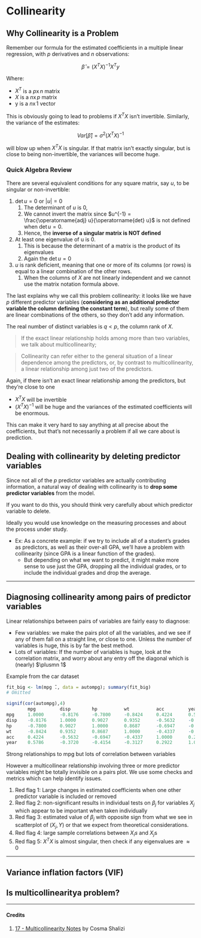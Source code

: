 # Collinearity

## Why Collinearity is a Problem
Remember our formula for the estimated coefficients in a multiple linear regression, with $p$ derivatives and $n$ observations:

$$\hat{\beta} = (X^{T}X)^{-1}X^{T}y$$

Where:
* $X^{T}$ is a $p \operatorname{x} n$ matrix
* $X$ is a $n \operatorname{x} p$ matrix
* y is a $n \operatorname{x} 1$ vector

This is obviously going to lead to problems if $X^{T}X$ isn’t invertible. Similarly, the variance of the estimates:

$$Var[\hat{\beta}] = \sigma^{2}(X^{T}X)^{-1}$$

will blow up when $X^{T}X$ is singular. If that matrix isn’t exactly singular, but is close to being non-invertible, the variances will become huge.

### Quick Algebra Review
There are several equivalent conditions for any square matrix, say $u$, to be singular or non-invertible:
1. $\operatorname{det} u = 0$ or $|u| = 0$
   1. The determinant of $u$ is 0, 
   2. We cannot invert the matrix since $u^{-1} = \frac{\operatorname{adj} u}{\operatorname{det} u}$ is not defined when $\operatorname{det}u = 0$.
   3. Hence, the **inverse of a singular matrix is NOT defined**
2. At least one eigenvalue of u is 0.
   1. This is because the determinant of a matrix is the product of its eigenvalues
   2. Again the $\operatorname{det}u = 0$
3. $u$ is rank deficient, meaning that one or more of its columns (or rows) is equal to a linear combination of the other rows.
   1. When the columns of $X$ are not linearly independent and we cannot use the matrix notation formula above.

The last explains why we call this problem collinearity: it looks like we have $p$ different predictor variables (**considering as an additional predictor variable the column defining the constant term**), but really some of them are linear combinations of the others, so they don’t add any information. 

The real number of distinct variables is $q < p$, the column rank of $X$. 

> If the exact linear relationship holds among more than two variables, we talk about multicollinearity;

>Collinearity can refer either to the general situation of a linear dependence among the predictors, or, by contrast to multicollinearity, a linear relationship among just two of the predictors.

Again, if there isn’t an exact linear relationship among the predictors, but they’re close to one
* $X^{T}X$ will be invertible
* $(X^{T}X)^{-1}$ will be huge and the variances of the estimated coefficients will be enormous.

This can make it very hard to say anything at all precise about the coefficients, but that’s not
necessarily a problem if all we care about is prediction.

## Dealing with collinearity by deleting predictor variables
Since not all of the $p$ predictor variables are actually contributing information, a natural
way of dealing with collinearity is to **drop some predictor variables** from the model.

If you want to do this, you should think very carefully about which predictor variable to delete.

Ideally you would use knowledge on the measuring processes and about the process under study.
* Ex: As a concrete example: if we try to include all of a student’s grades as predictors, as well as their over-all GPA, we’ll have a problem with collinearity (since GPA is a linear function of the grades). 
  * But depending on what we want to predict, it might make more sense to use just the GPA, dropping all the individual grades, or to include the individual grades and drop the average.

---

## Diagnosing collinearity among pairs of predictor variables
Linear relationships between pairs of variables are fairly easy to diagnose:
* Few variables: we make the pairs plot of all the variables, and we see if any of them fall on a straight line, or close to one. Unless the number of variables is huge, this is by far the best method. 
* Lots of variables: If the number of variables is huge, look at the correlation matrix, and worry about any entry off the diagonal which is (nearly) $\plusmn 1$

Example from the car dataset
```r
fit_big <- lm(mpg ̃., data = autompg); summary(fit_big)
# Omitted

signif(cor(autompg),4)
        mpg         disp        hp          wt          acc         year
mpg     1.0000      -0.8176     -0.7800     -0.8424     0.4224      0.5786
disp    -0.8176     1.0000      0.9027      0.9352      -0.5632     -0.3720
hp      -0.7800     0.9027      1.0000      0.8687      -0.6947     -0.4154
wt      -0.8424     0.9352      0.8687      1.0000      -0.4337     -0.3127
acc     0.4224      -0.5632     -0.6947     -0.4337     1.0000      0.2922
year    0.5786      -0.3720     -0.4154     -0.3127     0.2922      1.0000
```
Strong relationships to mpg but lots of correlation between variables

However a multicollinear relationship involving three or more predictor variables might be
totally invisible on a pairs plot. We use some checks and metrics which can help identify issues.
1. Red flag 1: Large changes in estimated coefficients when one other predictor variable is included or removed
2. Red flag 2: non-significant results in individual tests on $\beta_{j}$ for variables $X_{j}$ which appear to be important when taken individually
3. Red flag 3: estimated value of $\beta_{j}$ with opposite sign from what we see in scatterplot of $(X_{j}, Y)$ or that we expect from theoretical considerations.
4. Red flag 4: large sample correlations between $X_{i}s$ and $X_{j}$s
5. Red flag 5: $X^{T}X$ is almost singular, then check if any eigenvalues are $\approx 0$

---

## Variance inflation factors (VIF)



## Is multicollinearitya problem?


---

#### Credits
1. [17 - Multicollinearity Notes](https://www.stat.cmu.edu/~cshalizi/mreg/15/lectures/lecture-17.pdf) by Cosma Shalizi